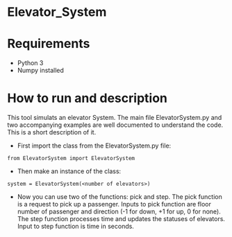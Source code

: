 # Elevator_System

# Requirements
- Python 3
- Numpy installed

# How to run and description
This tool simulats an elevator System. The main file ElevatorSystem.py and two accompanying examples are well documented to understand the code. This is a short description of it.

- First import the class from the ElevatorSystem.py file:
```
from ElevatorSystem import ElevatorSystem 
```
- Then make an instance of the class:
```
system = ElevatorSystem(<number of elevators>)
```
- Now you can use two of the functions: pick and step. The pick function is a request to pick up a passenger. Inputs to pick function are floor number of passenger and direction (-1 for down, +1 for up, 0 for none). The step function processes time and updates the statuses of elevators. Input to step function is time in seconds.

